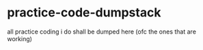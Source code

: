 # practice-code-dumpstack
all practice coding i do shall be dumped here
(ofc the ones that are working)
